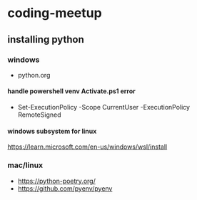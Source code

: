 # coding-meetup

## installing python
### windows
- python.org

#### handle powershell venv Activate.ps1 error
- Set-ExecutionPolicy -Scope CurrentUser -ExecutionPolicy RemoteSigned

#### windows subsystem for linux
https://learn.microsoft.com/en-us/windows/wsl/install


### mac/linux
- https://python-poetry.org/
- https://github.com/pyenv/pyenv